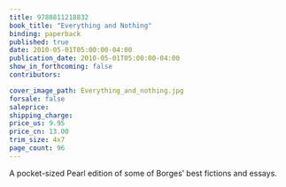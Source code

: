 ```yaml
---
title: 9780811218832
book_title: "Everything and Nothing"
binding: paperback
published: true
date: 2010-05-01T05:00:00-04:00
publication_date: 2010-05-01T05:00:00-04:00
show_in_forthcoming: false
contributors:

cover_image_path: Everything_and_nothing.jpg
forsale: false
saleprice:
shipping_charge:
price_us: 9.95
price_cn: 13.00
trim_size: 4x7
page_count: 96
---
```

A pocket-sized Pearl edition of some of Borges’ best fictions and essays.

